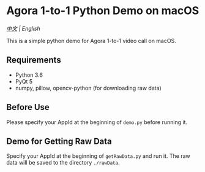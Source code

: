 # Agora 1-to-1 Python Demo on macOS
*[中文](Readme.zh.md) | English*

This is a simple python demo for Agora 1-to-1 video call on macOS.

## Requirements
- Python 3.6
- PyQt 5
- numpy, pillow, opencv-python (for downloading raw data)

## Before Use
Please specify your AppId at the beginning of `demo.py` before running it.

## Demo for Getting Raw Data
Specify your AppId at the beginning of `getRawData.py` and run it. The raw data will be saved to the directory `./rawData`. 
